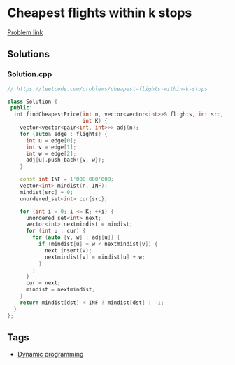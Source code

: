 # Cheapest flights within k stops

[Problem link](https://leetcode.com/problems/cheapest-flights-within-k-stops)

## Solutions


### Solution.cpp
```cpp
// https://leetcode.com/problems/cheapest-flights-within-k-stops

class Solution {
 public:
  int findCheapestPrice(int n, vector<vector<int>>& flights, int src, int dst,
                        int K) {
    vector<vector<pair<int, int>>> adj(n);
    for (auto& edge : flights) {
      int u = edge[0];
      int v = edge[1];
      int w = edge[2];
      adj[u].push_back({v, w});
    }

    const int INF = 1'000'000'000;
    vector<int> mindist(n, INF);
    mindist[src] = 0;
    unordered_set<int> cur{src};

    for (int i = 0; i <= K; ++i) {
      unordered_set<int> next;
      vector<int> nextmindist = mindist;
      for (int u : cur) {
        for (auto [v, w] : adj[u]) {
          if (mindist[u] + w < nextmindist[v]) {
            next.insert(v);
            nextmindist[v] = mindist[u] + w;
          }
        }
      }
      cur = next;
      mindist = nextmindist;
    }
    return mindist[dst] < INF ? mindist[dst] : -1;
  }
};
```
## Tags

* [Dynamic programming](/README.md#Dynamic_programming)
